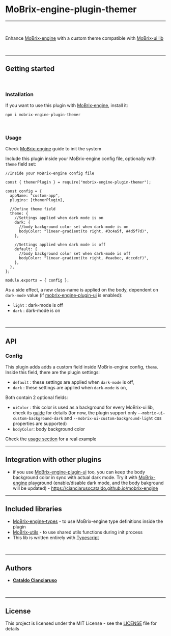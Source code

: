 # MoBrix-engine-plugin-themer

---

<br>

Enhance [MoBrix-engine](https://github.com/CianciarusoCataldo/mobrix-engine) with a custom theme compatible with [MoBrix-ui lib](https://github.com/CianciarusoCataldo/mobrix-ui)

<br>

---

## Getting started

<br>

### Installation

If you want to use this plugin with [MoBrix-engine](https://github.com/CianciarusoCataldo/mobrix-engine), install it:

```sh
npm i mobrix-engine-plugin-themer
```

<br>

### Usage

Check [MoBrix-engine](https://github.com/CianciarusoCataldo/mobrix-engine) guide to init the system

Include this plugin inside your MoBrix-engine config file, optionally with `theme` field set:

```tsx
//Inside your MoBrix-engine config file

const { themerPlugin } = require("mobrix-engine-plugin-themer");

const config = {
  appName: "custom-app",
  plugins: [themerPlugin],

  //Define theme field
  theme: {
    //Settings applied when dark mode is on
    dark: {
      //body background color set when dark-mode is on
      bodyColor: "linear-gradient(to right, #3c4a5f, #4d5f7d)",
    },

    //Settings applied when dark mode is off
    default: {
      //body background color set when dark-mode is off
      bodyColor: "linear-gradient(to right, #eaebec, #cccdcf)",
    },
  },
};

module.exports = { config };
```

As a side effect, a new class-name is applied on the body, dependent on `dark-mode` value (if [mobrix-engine-plugin-ui](https://github.com/CianciarusoCataldo/mobrix-engine-plugin-ui) is enabled):

- `light` : dark-mode is off
- `dark` : dark-mode is on

<br>

---

## API

### Config

This plugin adds adds a custom field inside MoBrix-engine config, `theme`. Inside this field, there are the plugin settings:

- `default` : these settings are applied when `dark-mode` is off,
- `dark` : these settings are applied when `dark-mode` is on,

Both contain 2 optional fields:

- `uiColor` : this color is used as a background for every MoBrix-ui lib, check its [guide](https://cianciarusocataldo.github.io/mobrix-ui/docs/#/?id=customizable-ui) for details (for now, the plugin support only `--mobrix-ui-custom-background-dark` and `--mobrix-ui-custom-background-light` css properties are supported)
- `bodyColor`: body background color

Check the [usage section](#usage) for a real example

---

## Integration with other plugins

- if you use [MoBrix-engine-plugin-ui](https://github.com/CianciarusoCataldo/mobrix-engine-plugin-ui) too, you can keep the body background color in sync with actual dark mode. Try it with [MoBrix-engine](https://github.com/CianciarusoCataldo/mobrix-engine) playground (enable/disable dark mode, and the body bakground will be updated) - https://cianciarusocataldo.github.io/mobrix-engine
  <br>

---

## Included libraries

- [MoBrix-engine-types](https://github.com/CianciarusoCataldo/mobrix-engine-types) - to use MoBrix-engine type definitions inside the plugin
- [MoBrix-utils](https://github.com/CianciarusoCataldo/mobrix-utils) - to use shared utils functions during init process
- This lib is written entirely with [Typescript](https://www.typescriptlang.org/)

<br>

---

## Authors

- [**Cataldo Cianciaruso**](https://github.com/CianciarusoCataldo)

<br>

---

## License

This project is licensed under the MIT License - see the [LICENSE](LICENSE) file for details
